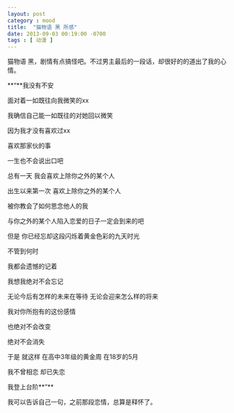```yaml
---
layout: post
category : mood
title:  "猫物语 黑 所感"
date: 2013-09-03 00:19:00 -0700
tags : [ 动漫 ]
---
```

猫物语 黑，剧情有点搞怪吧。不过男主最后的一段话，却很好的的道出了我的心情。
<!-- more -->

**“**我没有不安

面对着一如既往向我微笑的xx

我确信自己能一如既往的对她回以微笑

因为我才没有喜欢过xx

喜欢那家伙的事

一生也不会说出口吧

总有一天 我会喜欢上除你之外的某个人

出生以来第一次 喜欢上除你之外的某个人

被你教会了如何思念他人的我

与你之外的某个人陷入恋爱的日子一定会到来的吧

但是 你已经忘却这段闪烁着黄金色彩的九天时光

不管到何时

我都会遗憾的记着

我想我绝对不会忘记

无论今后有怎样的未来在等待 无论会迎来怎么样的将来

我对你所抱有的这份感情 

也绝对不会改变 

绝对不会消失  

于是 就这样 在高中3年级的黄金周 在18岁的5月 

我不曾相恋 却已失恋

我登上台阶**”**

我可以告诉自己一句，之前那段恋情，总算是释怀了。